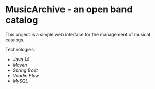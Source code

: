 # MusicArchive - an open band catalog

This project is a simple web interface for the management of musical catalogs.

Technologies:

<ul>
	<li><i>Java 14</i></li>
	<li><i>Maven</i></li>
	<li><i>Spring Boot</i></li>
	<li><i>Vaadin Flow</i></li>
	<li><i>MySQL</i></li>
</ul>